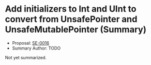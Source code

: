 # Add initializers to Int and UInt to convert from UnsafePointer and UnsafeMutablePointer (Summary)

* Proposal: [SE-0016](https://github.com/apple/swift-evolution/blob/main/proposals/0016-initializers-for-converting-unsafe-pointers-to-ints.md)
* Summary Author: TODO

Not yet summarized.
